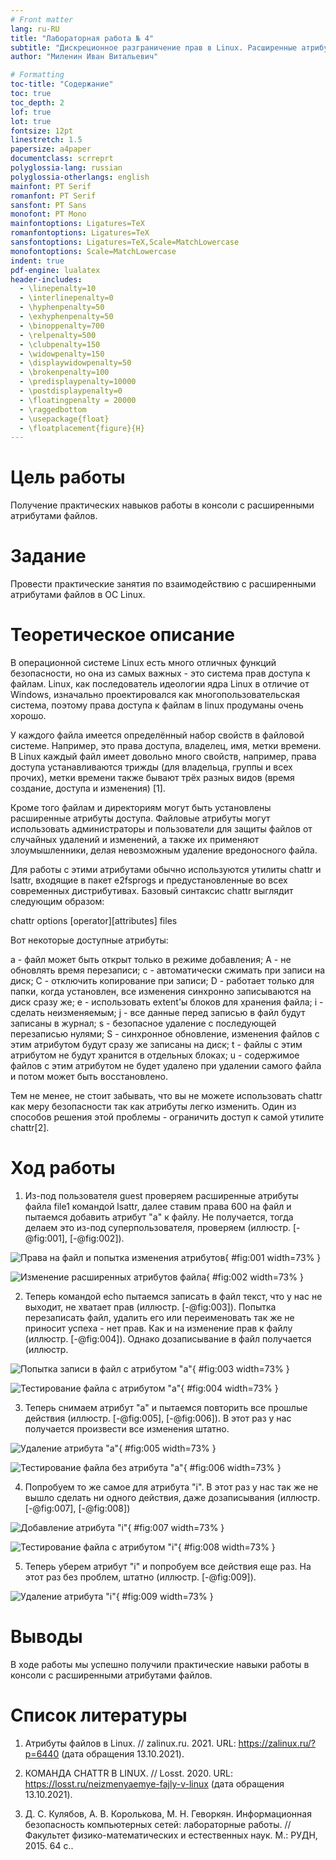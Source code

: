 ```yaml
---
# Front matter
lang: ru-RU
title: "Лабораторная работа № 4"
subtitle: "Дискреционное разграничение прав в Linux. Расширенные атрибуты"
author: "Миленин Иван Витальевич"

# Formatting
toc-title: "Содержание"
toc: true
toc_depth: 2
lof: true
lot: true
fontsize: 12pt
linestretch: 1.5
papersize: a4paper
documentclass: scrreprt
polyglossia-lang: russian
polyglossia-otherlangs: english
mainfont: PT Serif
romanfont: PT Serif
sansfont: PT Sans
monofont: PT Mono
mainfontoptions: Ligatures=TeX
romanfontoptions: Ligatures=TeX
sansfontoptions: Ligatures=TeX,Scale=MatchLowercase
monofontoptions: Scale=MatchLowercase
indent: true
pdf-engine: lualatex
header-includes:
  - \linepenalty=10
  - \interlinepenalty=0
  - \hyphenpenalty=50
  - \exhyphenpenalty=50
  - \binoppenalty=700
  - \relpenalty=500
  - \clubpenalty=150
  - \widowpenalty=150
  - \displaywidowpenalty=50
  - \brokenpenalty=100
  - \predisplaypenalty=10000
  - \postdisplaypenalty=0
  - \floatingpenalty = 20000
  - \raggedbottom
  - \usepackage{float}
  - \floatplacement{figure}{H}
---
```


# Цель работы

Получение практических навыков работы в консоли с расширенными атрибутами файлов.

# Задание

Провести практические занятия по взаимодействию с расширенными атрибутами файлов в OC Linux.

# Теоретическое описание

В операционной системе Linux есть много отличных функций безопасности, но она из самых важных - это система прав доступа к файлам. Linux, как последователь идеологии ядра Linux в отличие от Windows, изначально проектировался как многопользовательская система, поэтому права доступа к файлам в linux продуманы очень хорошо.

У каждого файла имеется определённый набор свойств в файловой системе. Например, это права доступа, владелец, имя, метки времени. В Linux каждый файл имеет довольно много свойств, например, права доступа устанавливаются трижды (для владельца, группы и всех прочих), метки времени также бывают трёх разных видов (время создание, доступа и изменения) [1].

Кроме того файлам и директориям могут быть установлены расширенные атрибуты доступа. Файловые атрибуты могут использовать администраторы и пользователи для защиты файлов от случайных удалений и изменений, а также их применяют злоумышленники, делая невозможным удаление вредоносного файла.

Для работы с этими атрибутами обычно используются утилиты chattr и lsattr, входящие в пакет e2fsprogs и предустановленные во всех современных дистрибутивах. Базовый синтаксис chattr выглядит следующим образом:

chattr options [operator][attributes] files

Вот некоторые доступные атрибуты:

a - файл может быть открыт только в режиме добавления;
A - не обновлять время перезаписи;
c - автоматически сжимать при записи на диск;
C - отключить копирование при записи;
D - работает только для папки, когда установлен, все изменения синхронно записываются на диск сразу же;
e - использовать extent'ы блоков для хранения файла;
i - сделать неизменяемым;
j - все данные перед записью в файл будут записаны в журнал;
s - безопасное удаление с последующей перезаписью нулями;
S - синхронное обновление, изменения файлов с этим атрибутом будут сразу же записаны на диск;
t - файлы с этим атрибутом не будут хранится в отдельных блоках;
u - содержимое файлов с этим атрибутом не будет удалено при удалении самого файла и потом может быть восстановлено.

Тем не менее, не стоит забывать, что вы не можете использовать chattr как меру безопасности так как атрибуты легко изменить. Один из способов решения этой проблемы - ограничить доступ к самой утилите chattr[2].

# Ход работы

1. Из-под пользователя guest проверяем расширенные атрибуты файла file1 командой lsattr, далее ставим права 600 на файл и пытаемся добавить атрибут "а" к файлу. Не получается, тогда делаем это из-под суперпользователя, проверяем (иллюстр. [-@fig:001], [-@fig:002]).

![Права на файл и попытка изменения атрибутов](image/report/1.png){ #fig:001 width=73% }

![Изменение расширенных атрибутов файла](image/report/2.png){ #fig:002 width=73% }

2. Теперь командой echo пытаемся записать в файл текст, что у нас не выходит, не хватает прав (иллюстр. [-@fig:003]). Попытка перезаписать файл, удалить его или переименовать так же не приносит успеха - нет прав. Как и на изменение прав к файлу (иллюстр. [-@fig:004]). Однако дозаписывание в файл получается (иллюстр.

![Попытка записи в файл с атрибутом "a"](image/report/3.png){ #fig:003 width=73% }

![Тестирование файла с атрибутом "a"](image/report/4.png){ #fig:004 width=73% }

3. Теперь снимаем атрибут "а" и пытаемся повторить все прошлые действия (иллюстр. [-@fig:005], [-@fig:006]). В этот раз у нас получается произвести все изменения штатно.

![Удаление атрибута "a"](image/report/5.png){ #fig:005 width=73% }

![Тестирование файла без атрибута "a"](image/report/6.png){ #fig:006 width=73% }

4.  Попробуем то же самое для атрибута "i". В этот раз у нас так же не вышло сделать ни одного действия, даже дозаписывания (иллюстр. [-@fig:007], [-@fig:008])

![Добавление атрибута "i"](image/report/7.png){ #fig:007 width=73% }

![Тестирование файла с атрибутом "i"](image/report/8.png){ #fig:008 width=73% }

5. Теперь уберем атрибут "i" и попробуем все действия еще раз. На этот раз без проблем, штатно (иллюстр. [-@fig:009]).

![Удаление атрибута "i"](image/report/9.png){ #fig:009 width=73% }

# Выводы

В ходе работы мы успешно получили практические навыки работы в консоли с расширенными атрибутами файлов.

# Список литературы

1. Атрибуты файлов в Linux. // zalinux.ru. 2021. URL: https://zalinux.ru/?p=6440 (дата обращения 13.10.2021).

2. КОМАНДА CHATTR В LINUX. // Losst. 2020. URL: https://losst.ru/neizmenyaemye-fajly-v-linux (дата обращения 13.10.2021).

3. Д. С. Кулябов, А. В. Королькова, М. Н. Геворкян. Информационная безопасность компьютерных сетей: лабораторные работы. // Факультет физико-математических и естественных наук. M.: РУДН, 2015. 64 с..